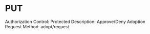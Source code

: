 # PUT

Authorization Control: Protected
Description: Approve/Deny Adoption Request
Method: adopt/request